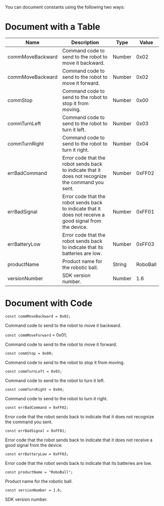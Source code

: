 You can document constants using the following two ways:
# Document with a Table

| Name | Description | Type | Value |
| ---- | ----------- | ---- | ----- |
| commMoveBackward | Command code to send to the robot to move it backward. | Number | 0x02 |
| commMoveBackward | Command code to send to the robot to move it forward.  | Number | 0x02 |
| commStop | Command code to send to the robot to stop it from moving. | Number | 0x00 |
| commTurnLeft | Command code to send to the robot to turn it left. | Number | 0x03 |
| commTurnRight | Command code to send to the robot to turn it right. | Number | 0x04 |
| errBadCommand | Error code that the robot sends back to indicate that it does not recognize the command you sent. | Number | 0xFF02 |
| errBadSignal | Error code that the robot sends back to indicate that it does not receive a good signal from the device. | Number | 0xFF01 |
| errBatteryLow | Error code that the robot sends back to indicate that its batteries are low. | Number | 0xFF03 |
| productName | Product name for the robotic ball. | String | RoboBall |
| versionNumber | SDK version number. | Number | 1.6

# Document with Code 
`const commMoveBackward = 0x02;`

Command code to send to the robot to move it backward.


`const commMoveForward` = 0x01;

Command code to send to the robot to move it forward.


`const commStop = 0x00;`

Command code to send to the robot to stop it from moving.


`const commTurnLeft = 0x03;`

Command code to send to the robot to turn it left.


`const commTurnRight = 0x04;`

Command code to send to the robot to turn it right.


`const errBadCommand = 0xFF02;`

Error code that the robot sends back to indicate that it does not recognize the command you sent.


`const errBadSignal = 0xFF01;`

Error code that the robot sends back to indicate that it does not receive a good signal from the device. 


`const errBatteryLow = 0xFF03;`

Error code that the robot sends back to indicate that its batteries are low.


`const productName = "RoboBall";`

Product name for the robotic ball.


`const versionNumber = 1.6;`

SDK version number.







